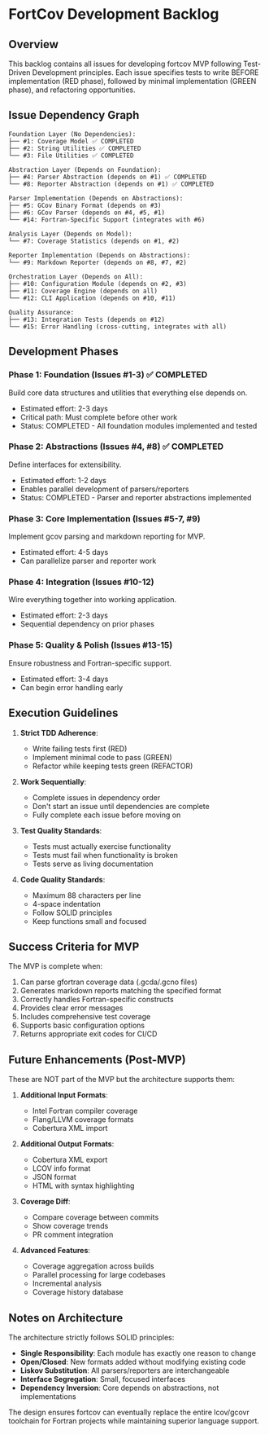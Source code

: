 # FortCov Development Backlog

## Overview
This backlog contains all issues for developing fortcov MVP following Test-Driven Development principles. Each issue specifies tests to write BEFORE implementation (RED phase), followed by minimal implementation (GREEN phase), and refactoring opportunities.

## Issue Dependency Graph

```
Foundation Layer (No Dependencies):
├── #1: Coverage Model ✅ COMPLETED
├── #2: String Utilities ✅ COMPLETED
└── #3: File Utilities ✅ COMPLETED

Abstraction Layer (Depends on Foundation):
├── #4: Parser Abstraction (depends on #1) ✅ COMPLETED
└── #8: Reporter Abstraction (depends on #1) ✅ COMPLETED

Parser Implementation (Depends on Abstractions):
├── #5: GCov Binary Format (depends on #3)
├── #6: GCov Parser (depends on #4, #5, #1)
└── #14: Fortran-Specific Support (integrates with #6)

Analysis Layer (Depends on Model):
└── #7: Coverage Statistics (depends on #1, #2)

Reporter Implementation (Depends on Abstractions):
└── #9: Markdown Reporter (depends on #8, #7, #2)

Orchestration Layer (Depends on All):
├── #10: Configuration Module (depends on #2, #3)
├── #11: Coverage Engine (depends on all)
└── #12: CLI Application (depends on #10, #11)

Quality Assurance:
├── #13: Integration Tests (depends on #12)
└── #15: Error Handling (cross-cutting, integrates with all)
```

## Development Phases

### Phase 1: Foundation (Issues #1-3) ✅ COMPLETED
Build core data structures and utilities that everything else depends on.
- Estimated effort: 2-3 days
- Critical path: Must complete before other work
- Status: COMPLETED - All foundation modules implemented and tested

### Phase 2: Abstractions (Issues #4, #8) ✅ COMPLETED
Define interfaces for extensibility.
- Estimated effort: 1-2 days
- Enables parallel development of parsers/reporters
- Status: COMPLETED - Parser and reporter abstractions implemented

### Phase 3: Core Implementation (Issues #5-7, #9)
Implement gcov parsing and markdown reporting for MVP.
- Estimated effort: 4-5 days
- Can parallelize parser and reporter work

### Phase 4: Integration (Issues #10-12)
Wire everything together into working application.
- Estimated effort: 2-3 days
- Sequential dependency on prior phases

### Phase 5: Quality & Polish (Issues #13-15)
Ensure robustness and Fortran-specific support.
- Estimated effort: 3-4 days
- Can begin error handling early

## Execution Guidelines

1. **Strict TDD Adherence**:
   - Write failing tests first (RED)
   - Implement minimal code to pass (GREEN)
   - Refactor while keeping tests green (REFACTOR)

2. **Work Sequentially**:
   - Complete issues in dependency order
   - Don't start an issue until dependencies are complete
   - Fully complete each issue before moving on

3. **Test Quality Standards**:
   - Tests must actually exercise functionality
   - Tests must fail when functionality is broken
   - Tests serve as living documentation

4. **Code Quality Standards**:
   - Maximum 88 characters per line
   - 4-space indentation
   - Follow SOLID principles
   - Keep functions small and focused

## Success Criteria for MVP

The MVP is complete when:
1. Can parse gfortran coverage data (.gcda/.gcno files)
2. Generates markdown reports matching the specified format
3. Correctly handles Fortran-specific constructs
4. Provides clear error messages
5. Includes comprehensive test coverage
6. Supports basic configuration options
7. Returns appropriate exit codes for CI/CD

## Future Enhancements (Post-MVP)

These are NOT part of the MVP but the architecture supports them:

1. **Additional Input Formats**:
   - Intel Fortran compiler coverage
   - Flang/LLVM coverage formats
   - Cobertura XML import

2. **Additional Output Formats**:
   - Cobertura XML export
   - LCOV info format
   - JSON format
   - HTML with syntax highlighting

3. **Coverage Diff**:
   - Compare coverage between commits
   - Show coverage trends
   - PR comment integration

4. **Advanced Features**:
   - Coverage aggregation across builds
   - Parallel processing for large codebases
   - Incremental analysis
   - Coverage history database

## Notes on Architecture

The architecture strictly follows SOLID principles:

- **Single Responsibility**: Each module has exactly one reason to change
- **Open/Closed**: New formats added without modifying existing code
- **Liskov Substitution**: All parsers/reporters are interchangeable
- **Interface Segregation**: Small, focused interfaces
- **Dependency Inversion**: Core depends on abstractions, not implementations

The design ensures fortcov can eventually replace the entire lcov/gcovr toolchain for Fortran projects while maintaining superior language support.